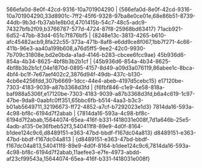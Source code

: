  566efa0d-8e0f-42cd-9316-10a701904290 | {566efa0d-8e0f-42cd-9316-10a701904290,33d8901c-7ff2-45f6-9328-97ba8e0ce01e,68e86b51-8739-44db-9b3d-fb37ab1e8b0d,4701415b-54c7-48c5-adc9-74327bfb2f09,b3766787-577d-4724-87f8-25968bd63417}
 71acb921-6d52-47bb-83d4-651c7f876bf5 | {8248e13c-3813-4265-b610-afc45482acb9,8fa22c55-373a-471b-8af8-e6dd9ce8f067,1bb7f271-4c66-411b-96e3-aa40a199b608,a76d5ff5-9ee2-42c0-9930-7b709c31808e,bd2e0bda-a1ad-4146-b283-cbcee6fcc9ae}
 45b936d6-854a-4b34-8625-4bf8b3b2b1cf | {45b936d6-854a-4b34-8625-4bf8b3b2b1cf,04e1870d-0895-4157-8d49-a09d3a076119,86abee1c-8bca-4bf4-bc1f-7e67aef402c2,3876d94f-49db-437c-b130-4cb6e4256fdd,307b6669-1dcc-44e4-abeb-4197d5cebc15}
 e17120be-7303-4183-9039-a87b3368d3fd | {f6fbf846-c1e9-4e58-818a-baf988a5306f,e17120be-7303-4183-9039-a87b3368d3fd,b6a4c619-1c97-47be-9da8-0aabfc0ff351,65bbc6fb-b514-4aa3-b3c3-b01ab5649711,32196673-ff72-4852-a7cf-b7292023e1d3}
 7814da16-593a-4c98-bf8c-6194d7f2abab | {7814da16-593a-4c98-bf8c-6194d7f2abab,15644074-65ea-416f-b331-f418031e008f,7d1a646b-25e5-4adb-a135-0e36fbeb52f3,540411f8-89e9-4d0f-8164-b1dee124c9c6,d8489151-e363-47bd-bbdf-f167dc04a813}
 d8489151-e363-47bd-bbdf-f167dc04a813 | {d8489151-e363-47bd-bbdf-f167dc04a813,540411f8-89e9-4d0f-8164-b1dee124c9c6,7814da16-593a-4c98-bf8c-6194d7f2abab,11aefee3-e7fe-4973-abdd-af23cf99543a,15644074-65ea-416f-b331-f418031e008f}



